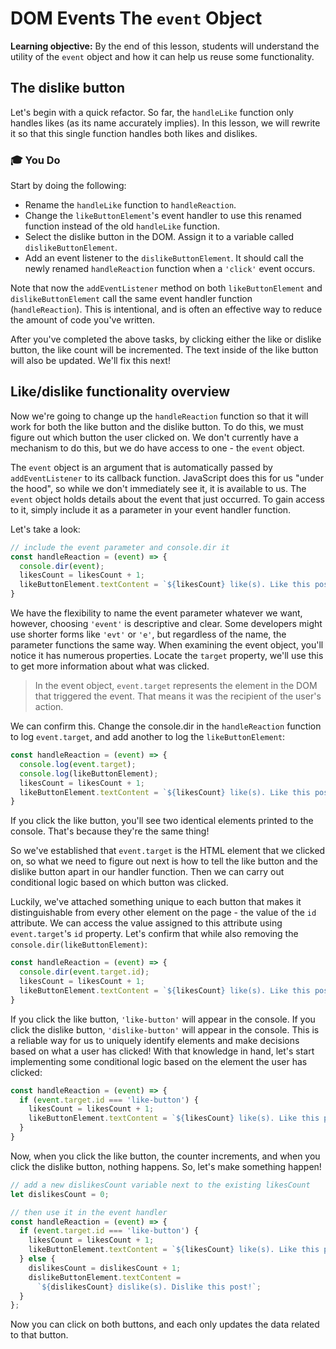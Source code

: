 <h1>
  <span class="headline">DOM Events</span>
  <span class="subhead">The <code>event</code> Object</span>
</h1>

**Learning objective:** By the end of this lesson, students will understand the utility of the `event` object and how it can help us reuse some functionality.

## The dislike button

Let's begin with a quick refactor. So far, the `handleLike` function only handles likes (as its name accurately implies). In this lesson, we will rewrite it so that this single function handles both likes and dislikes.

### 🎓 You Do

Start by doing the following:

- Rename the `handleLike` function to `handleReaction`.
- Change the `likeButtonElement`'s event handler to use this renamed function instead of the old `handleLike` function.
- Select the dislike button in the DOM. Assign it to a variable called `dislikeButtonElement`.
- Add an event listener to the `dislikeButtonElement`. It should call the newly renamed `handleReaction` function when a `'click'` event occurs.

Note that now the `addEventListener` method on both `likeButtonElement` and `dislikeButtonElement` call the same event handler function (`handleReaction`). This is intentional, and is often an effective way to reduce the amount of code you've written.

After you've completed the above tasks, by clicking either the like or dislike button, the like count will be incremented. The text inside of the like button will also be updated. We'll fix this next!

## Like/dislike functionality overview

Now we're going to change up the `handleReaction` function so that it will work for both the like button and the dislike button. To do this, we must figure out which button the user clicked on. We don't currently have a mechanism to do this, but we do have access to one - the `event` object.

The `event` object is an argument that is automatically passed by `addEventListener` to its callback function. JavaScript does this for us "under the hood", so while we don't immediately see it, it is available to us. The `event` object holds details about the event that just occurred. To gain access to it, simply include it as a parameter in your event handler function.

Let's take a look:

```javascript
// include the event parameter and console.dir it
const handleReaction = (event) => {
  console.dir(event);
  likesCount = likesCount + 1;
  likeButtonElement.textContent = `${likesCount} like(s). Like this post!`;
}
```

We have the flexibility to name the event parameter whatever we want, however, choosing `'event'` is descriptive and clear. Some developers might use shorter forms like `'evt'` or `'e'`, but regardless of the name, the parameter functions the same way. When examining the event object, you'll notice it has numerous properties. Locate the `target` property, we'll use this to get more information about what was clicked.

> In the event object, `event.target` represents the element in the DOM that triggered the event. That means it was the recipient of the user's action.

We can confirm this. Change the console.dir in the `handleReaction` function to log `event.target`, and add another to log the `likeButtonElement`:

```javascript
const handleReaction = (event) => {
  console.log(event.target);
  console.log(likeButtonElement);
  likesCount = likesCount + 1;
  likeButtonElement.textContent = `${likesCount} like(s). Like this post!`;
}
```

If you click the like button, you'll see two identical elements printed to the console. That's because they're the same thing!

So we've established that `event.target` is the HTML element that we clicked on, so what we need to figure out next is how to tell the like button and the dislike button apart in our handler function. Then we can carry out conditional logic based on which button was clicked.

Luckily, we've attached something unique to each button that makes it distinguishable from every other element on the page - the value of the `id` attribute. We can access the value assigned to this attribute using `event.target`'s `id` property. Let's confirm that while also removing the `console.dir(likeButtonElement)`:

```javascript
const handleReaction = (event) => {
  console.dir(event.target.id);
  likesCount = likesCount + 1;
  likeButtonElement.textContent = `${likesCount} like(s). Like this post!`;
}
```

If you click the like button, `'like-button'` will appear in the console. If you click the dislike button, `'dislike-button'` will appear in the console. This is a reliable way for us to uniquely identify elements and make decisions based on what a user has clicked! With that knowledge in hand, let's start implementing some conditional logic based on the element the user has clicked:

```javascript
const handleReaction = (event) => {
  if (event.target.id === 'like-button') {
    likesCount = likesCount + 1;
    likeButtonElement.textContent = `${likesCount} like(s). Like this post!`;
  }
}
```

Now, when you click the like button, the counter increments, and when you click the dislike button, nothing happens. So, let's make something happen!

```javascript
// add a new dislikesCount variable next to the existing likesCount
let dislikesCount = 0; 

// then use it in the event handler
const handleReaction = (event) => {
  if (event.target.id === 'like-button') {
    likesCount = likesCount + 1;
    likeButtonElement.textContent = `${likesCount} like(s). Like this post!`;
  } else {
    dislikesCount = dislikesCount + 1;
    dislikeButtonElement.textContent = 
      `${dislikesCount} dislike(s). Dislike this post!`;
  }
};
```

Now you can click on both buttons, and each only updates the data related to that button.
